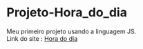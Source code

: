 # Projeto-Hora_do_dia
 Meu primeiro projeto usando a linguagem JS. <br>
 Link do site : <a href="https://cleciolira.github.io/Projeto-Hora_do_dia/">Hora do dia</a>
